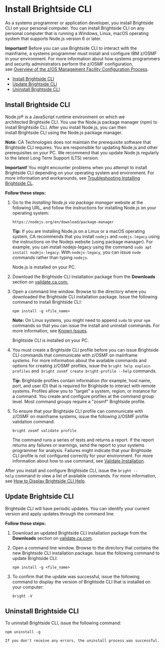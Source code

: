 # Install Brightside CLI

As a systems programmer or application developer, you install Brightside
CLI on your personal computer. You can install Brightside CLI on any
personal computer that is running a Windows, Linux, macOS operating
system that supports Node.js version 6 or
later.

**Important!** Before you can use Brightside CLI to interact with the
mainframe, a systems programmer must install and configure IBM z/OSMF in
your environment. For more information about how systems programmers and
security administrators perform the z/OSMF configuration, see [Overview of the z/OS Management Facility Configuration Process](cli-overviewzosmfconfig.md).

  - [Install Brightside CLI](#install-brightside-cli)
  - [Update Brightside CLI](#update-brightside-cli)
  - [Uninstall Brightside CLI](#uninstall-brightside-cli)

## Install Brightside CLI

Node.js® is a JavaScript runtime environment on which we
architected Brightside CLI. You use the Node.js package manager (npm)
to install Brightside CLI. After you install Node.js, you can then
install Brightside CLI using the Node.js package
manager. 


**Note:** CA Technologies does not maintain the prerequisite
software that Brightside CLI requires. You are responsible
for updating Node.js and other prerequisites on your PC. We recommend
that you update Node.js regularly to the latest Long Term Support (LTS)
version.

**Important!** You might encounter problems when you attempt to install
Brightside CLI depending on your operating system and
environment. For more information and workarounds, see [Troubleshooting Installing Brightside CL](cli-troubleshootinginstallingcli.md).

**Follow these steps:**

1.  Go to the *Installing Node.js via package manager* website at
    the following URL, and follow the instructions for installing
    Node.js on your operating
    system:
    
    ```https://nodejs.org/en/download/package-manager```

    **Tip:** If you are installing Node.js on a Linux or a macOS
    operating system, CA recommends that you install `nodejs` and
    `nodejs-legacy` using the instructions on the Nodejs website (using
    package manager). For example, you can install nodejs-legacy using
    the command `sudo apt install nodejs-legacy`. With `nodejs-legacy`,
    you can issue `node` commands rather than typing
    `nodejs`.
    
    Node.js is installed on your PC.

2.  Download the Brightside CLI installation package from the
    **Downloads** section on [validate.ca.com.](https://validate.ca.com/project/version/item.html?cap=13283cc32fd9439c85aeb18bba4ac1f6&arttypeid=%7B4109d6e9-6c06-448b-8eb2-6601a5616391%7D&artid=%7B5ACC31C0-2176-437F-B06B-8C572D48C76C%7D)

3.  Open a command line window. Browse to the directory where you
    downloaded the Brightside CLI installation package. Issue the
    following command to install Brightside
    CLI:
    
    ```npm install -g <file_name>```
    
    **Note:** On Linux systems, you might need to append `sudo` to your
    `npm` commands so that you can issue the install and uninstall
    commands. For more information, see [Known Issues](Release-Notes_417294291.html#ReleaseNotes-knownIssues).
    
    Brightside CLI is installed on your PC.

4.  You must create a Brightside CLI profile before you can issue
    Brightside CLI commands that communicate with z/OSMF on mainframe
    systems. For more information about the available
    commands and options for creating z/OSMF profiles, issue the `bright help explain profiles` and  `bright zosmf create bright-profile --help` commands.
    
    **Tip:** Brightside profiles contain information (for example, host
    name, port, and user ID) that is required for Brightside to interact
    with remote systems. Profiles allow you to "target" a system,
    region, or instance for a command. You create and configure profiles
    at the command group level. Most command groups require a "zosmf"
    Brightside profile.    

5.  <span>To ensure that your Brightside CLI profile can communicate
    with z/OSMF on mainframe systems, issue the following z/OSMF profile
    validation command:    
   
    ```bright zosmf validate profile```
        
    The command runs a series of tests and returns a report. If the
    report returns any failures or warnings, send the report to your
    systems programmer for analysis. Failures might indicate that your
    Brightside CLI profile is not configured correctly for your
    environment. For more information about how to use command,
    see [Validate Installation](Validate-Installation_430335233.html).

After you install and configure Brightside CLI, issue the `bright --help` command to view a list of available commands. For more
information, see [How to Display Brightside CLI Help](How-to-Display-Brightside-CLI-Help_429365003.html).

## Update Brightside CLI

Brightside CLI will have periodic updates. You can identify your current
version and apply updates through the command line.

**Follow these steps:**

1.  Download an updated Brightside CLI installation package from the
    **Downloads** section
    on [validate.ca.com](https://validate.ca.com/project/version/item.html?cap=13283cc32fd9439c85aeb18bba4ac1f6&arttypeid=%7B4109d6e9-6c06-448b-8eb2-6601a5616391%7D&artid=%7B5ACC31C0-2176-437F-B06B-8C572D48C76C%7D).

2.  Open a command line window. Browse to the directory that contains
    the new Brightside CLI installation package. Issue the following
    command to update Brightside CLI:
    
    ```npm install -g <file_name>```
    
3.  To confirm that the update was successful, issue the following
    command to display the version of Brightside CLI that is installed
    on your computer:
    
    ```bright -V```
    
## Uninstall Brightside CLI

To uninstall Brightside CLI, issue the following command:

```npm uninstall -g```
```
If you don't receive any errors, the uninstall process was successful.
